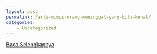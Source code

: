 ```yaml
---
layout: post
permalink: /arti-mimpi-orang-meninggal-yang-kita-kenal/
categories:
    - Uncategorized
---
```


[Baca Selengkapnya](/04)